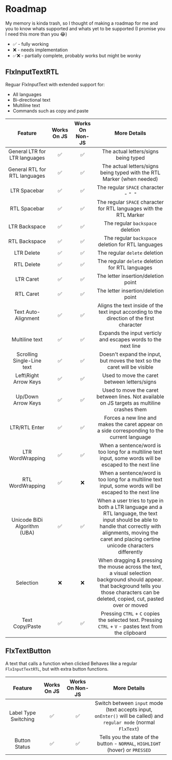 # Roadmap

My memory is kinda trash, so I thought of making a roadmap for me and you to know whats supported and whats yet to be 
supported (I promise you I need this more than you 😂)

 - ✅ - fully working
 - ❌ - needs implementation
 - ✅❌ - partially complete, probably works but might be wonky


## **FlxInputTextRTL**

Reguar FlxInputText with extended support for:
 - All languages
 - Bi-directional text
 - Multiline text
 - Commands such as copy and paste

| Feature |  Works On JS  | Works On Non-JS | More Details |
|  :---:  |      :---:    |       :---:     |    :---:     |
| General LTR for LTR languages | ✅ | ✅ | The actual letters/signs being typed|
| General RTL for RTL languages | ✅ | ✅ | The actual letters/signs being typed with the RTL Marker (when needed)|
| LTR Spacebar                  | ✅ | ✅ | The regular `SPACE` character - `" "`|
| RTL Spacebar                  | ✅ | ✅ | The regular `SPACE` character for RTL languages with the RTL Marker|
| LTR Backspace                 | ✅ | ✅ | The regular `backspace` deletion|
| RTL Backspace                 | ✅ | ✅ | The regular `backspace` deletion for RTL languages|
| LTR Delete                    | ✅ | ✅ | The regular `delete` deletion|
| RTL Delete                    | ✅ | ✅ | The regular `delete` deletion for RTL languages|
| LTR Caret                     | ✅ | ✅ | The letter insertion/deletion point|
| RTL Caret                     | ✅ | ✅ | The letter insertion/deletion point|
| Text Auto-Alignment           | ✅ | ✅ | Aligns the text inside of the text input according to the direction of the first character|
| Multiline text                | ✅ | ✅ | Expands the input verticly and escapes words to the next line|
| Scrolling Single-Line text    | ✅ | ✅ | Doesn't expand the input, but moves the text so the caret will be visible|
| Left\Right Arrow Keys         | ✅ | ✅ | Used to move the caret between letters/signs|
| Up/Down Arrow Keys            | ✅ | ✅ | Used to move the caret between lines. Not available on JS targets as multiline crashes them|
| LTR/RTL Enter                 | ✅ | ✅ | Forces a new line and makes the caret appear on a side corresponding to the current language|
| LTR WordWrapping              | ✅ | ✅ | When a sentence/word is too long for a multiline text input, some words will be escaped to the next line|
| RTL WordWrapping              | ✅ | ❌ | When a sentence/word is too long for a multiline text input, some words will be escaped to the next line|
| Unicode BiDi Algorithm (UBA)  | ✅ | ✅ | When a user tries to type in both a LTR language and a RTL language, the text input should be able to handle that correctly with alignments, moving the caret and placing certine unicode characters differently|
| Selection                     | ❌ | ❌ | When dragging & pressing the mouse across the text, a visual selection background should appear. that background tells you those characters can be deleted, copied, cut, pasted over or moved|
| Text Copy/Paste               | ✅ | ✅ | Pressing `CTRL` + `C` copies the selected text. Pressing `CTRL` + `V` - pastes text from the clipboard|

## **FlxTextButton**

A text that calls a function when clicked
Behaves like a regular `FlxInputTextRTL`, but
with extra button functions.

| Feature |  Works On JS  | Works On Non-JS | More Details |
|  :---:  |      :---:    |       :---:     |    :---:     |
| Label Type Switching  | ✅ | ✅ | Switch between `input` mode (text accepts input, `onEnter()` will be called) and `regular mode` (normal `FlxText`) |
| Button Status         | ✅ | ✅ | Tells you the state of the button - `NORMAL`, `HIGHLIGHT` (hover) or `PRESSED` |



